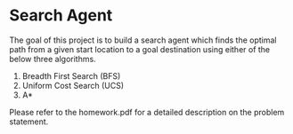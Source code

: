 # Search Agent
The goal of this project is to build a search agent which finds the optimal path from a given start location to a goal destination using either of the below three algorithms. 
1. Breadth First Search (BFS)
2. Uniform Cost Search (UCS)
3. A*

Please refer to the homework.pdf for a detailed description on the problem statement.
